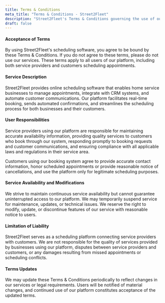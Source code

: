 ```yaml
---
title: Terms & Conditions
meta_title: "Terms & Conditions - Street2Fleet"
description: "Street2Fleet's Terms & Conditions governing the use of our online scheduling software for home service businesses."
draft: false
---
```


#### Acceptance of Terms

By using Street2Fleet's scheduling software, you agree to be bound by these Terms & Conditions. If you do not agree to these terms, please do not use our services. These terms apply to all users of our platform, including both service providers and customers scheduling appointments.

#### Service Description

Street2Fleet provides online scheduling software that enables home service businesses to manage appointments, integrate with CRM systems, and automate customer communications. Our platform facilitates real-time booking, sends automated confirmations, and streamlines the scheduling process for both businesses and their customers.

#### User Responsibilities

Service providers using our platform are responsible for maintaining accurate availability information, providing quality services to customers who book through our system, responding promptly to booking requests and customer communications, and ensuring compliance with all applicable laws and regulations in their service area.

Customers using our booking system agree to provide accurate contact information, honor scheduled appointments or provide reasonable notice of cancellations, and use the platform only for legitimate scheduling purposes.

#### Service Availability and Modifications

We strive to maintain continuous service availability but cannot guarantee uninterrupted access to our platform. We may temporarily suspend service for maintenance, updates, or technical issues. We reserve the right to modify, update, or discontinue features of our service with reasonable notice to users.

#### Limitation of Liability

Street2Fleet serves as a scheduling platform connecting service providers with customers. We are not responsible for the quality of services provided by businesses using our platform, disputes between service providers and customers, or any damages resulting from missed appointments or scheduling conflicts.

#### Terms Updates

We may update these Terms & Conditions periodically to reflect changes in our services or legal requirements. Users will be notified of material changes, and continued use of our platform constitutes acceptance of the updated terms.
